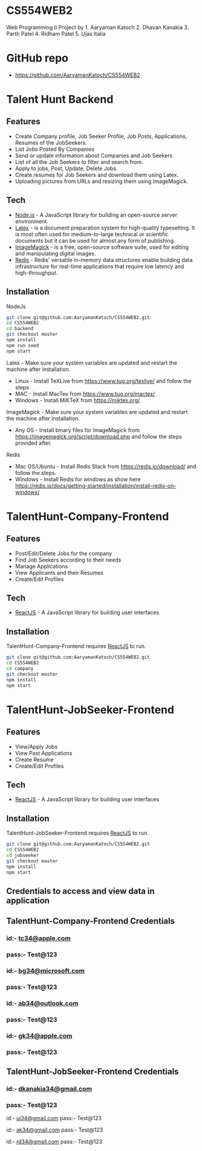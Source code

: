 # CS554WEB2
Web Programming II Project by 1. Aaryaman Katoch 2. Dhavan Kanakia 3. Parth Patel 4. Ridham Patel 5. Ujas Italia

# GitHub repo

- https://github.com/AaryamanKatoch/CS554WEB2

# Talent Hunt Backend
## Features

- Create Company profile, Job Seeker Profile, Job Posts, Applications, Resumes of the JobSeekers.
- List Jobs Posted By Companies
- Send or update information about Companies and Job Seekers
- List of all the Job Seekers to filter and search from.
- Apply to jobs, Post, Update, Delete Jobs.
- Create resumes for Job Seekers and download them using Latex.
- Uploading pictures from URLs and resizing them using ImageMagick.

## Tech

- [Node.js](https://nodejs.org/en/) - A JavaScript library for building an open-source server environment.
- [Latex](https://www.latex-project.org/get/) - is a document preparation system for high-quality typesetting. It is most often used for medium-to-large technical or scientific documents but it can be used for almost any form of publishing.
- [ImageMagick](https://imagemagick.org/index.php) - is a free, open-source software suite, used for editing and manipulating digital images.
- [Redis](https://redis.io/) - Redis' versatile in-memory data structures enable building data infrastructure for real-time applications that require low latency and high-throughput. 

## Installation

NodeJs
```sh
git clone git@github.com:AaryamanKatoch/CS554WEB2.git
cd CS554WEB2
cd backend 
git checkout master
npm install
npm run seed
npm start
```

Latex - Make sure your system variables are updated and restart the machine after installation.
- Linux - Install TeXLive from https://www.tug.org/texlive/ and follow the steps
- MAC - Install MacTex from https://www.tug.org/mactex/
- Windows - Install MiKTeX from https://miktex.org/

ImageMagick - Make sure your system variables are updated and restart the machine after installation.
- Any OS - Install binary files for ImageMagick from https://imagemagick.org/script/download.php and follow the steps provided after.

Redis
- Mac OS/Ubuntu - Install Redis Stack from https://redis.io/download/ and follow the steps.
- Windows - Install Redis for windows as show here https://redis.io/docs/getting-started/installation/install-redis-on-windows/



# TalentHunt-Company-Frontend
## Features
- Post/Edit/Delete Jobs for the company
- Find Job Seekers according to their needs
- Manage Applications
- View Applicants and their Resumes
- Create/Edit Profiles

## Tech

- [ReactJS](https://reactjs.org/) - A JavaScript library for building user interfaces

## Installation

TalentHunt-Company-Frontend requires [ReactJS](https://reactjs.org/) to run.

```sh
git clone git@github.com:AaryamanKatoch/CS554WEB2.git
cd CS554WEB2
cd company
git checkout master
npm install
npm start
```

# TalentHunt-JobSeeker-Frontend
## Features
- View/Apply Jobs
- View Past Applications
- Create Resume
- Create/Edit Profiles

## Tech

- [ReactJS](https://reactjs.org/) - A JavaScript library for building user interfaces

## Installation

TalentHunt-JobSeeker-Frontend requires [ReactJS](https://reactjs.org/) to run.

```sh
git clone git@github.com:AaryamanKatoch/CS554WEB2.git
cd CS554WEB2
cd jobseeker
git checkout master
npm install
npm start
```

## Credentials to access and view data in application

## TalentHunt-Company-Frontend Credentials
### id:- tc34@apple.com
### pass:- Test@123

### id:- bg34@microsoft.com
### pass:- Test@123

### id:- ab34@outlook.com
### pass:- Test@123

### id:- gk34@apple.com
### pass:- Test@123

## TalentHunt-JobSeeker-Frontend Credentials
### id:- dkanakia34@gmail.com
### pass:- Test@123

id:- ui34@gmail.com
pass:- Test@123

id:- ak34@gmail.com
pass:- Test@123

id:- rd34@gmail.com
pass:- Test@123


